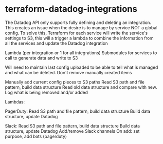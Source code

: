 # terraform-datadog-integrations

The Datadog API only supports fully defining and deleting an integration. This creates an issue when the desire is to manage by service NOT a global config. To solve this, Terraform for each service will write the service's settings to S3, this will a trigger a lambda to combine the information from all the services and update the Datadog integration



Lambda (per integration or 1 for all integrations)
Submodules for services to call to generate data and write to S3

Will need to maintain last config uploaded to be able to tell what is managed and what can be deleted. Don't remove manually created items

Manually add current config pieces to S3 paths
Read S3 path and file pattern, build data structure
Read old data structure and compare with new. Log what is being removed and/or added

Lambdas:

PagerDuty:
Read S3 path and file pattern, build data structure
Build data structure, update Datadog

Slack:
Read S3 path and file pattern, build data structure
Build data structure, update Datadog
Add/remove Slack channels
On add: set purpose, add bots (pagerduty)
